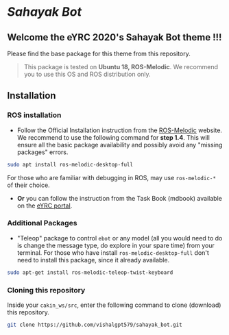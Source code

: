 # **_Sahayak Bot_**



## Welcome the eYRC 2020's Sahayak Bot theme !!!  

Please find the base package for this theme from this repository. 



> This package is tested on **Ubuntu 18, ROS-Melodic**. We recommend you to use this OS and ROS distribution only.



## Installation

###  ROS installation

- Follow the Official Installation instruction from the [ROS-Melodic](http://wiki.ros.org/melodic/Installation/Ubuntu) website. We recommend to use the following command for **step 1.4**. This will ensure all the basic package availability and possibly avoid any "missing packages" errors.

```bash
sudo apt install ros-melodic-desktop-full
```

For those who are familiar with debugging in ROS, may use  `ros-melodic-*` of their choice.

- **Or** you can follow the instruction from the Task Book (mdbook) available on the [eYRC portal](https://portal.e-yantra.org/login).

### Additional Packages 

- "Teleop" package to control `ebot` or any model (all you would need to do is change the message type, do explore in your spare time) from your terminal. For those who have install `ros-melodic-desktop-full` don't need to install this package, since it already available. 

```bash
sudo apt-get install ros-melodic-teleop-twist-keyboard
```

### Cloning this repository

Inside your `cakin_ws/src`, enter the following command to clone (download) this repository. 

```bash
git clone https://github.com/vishalgpt579/sahayak_bot.git
```


<!-- > **Note:** Since we have shifted from simple drive download to more sophisticated approach of sharing packages, there are some limitation in the normal approach, mainly the size of upload. However, this is solved by using Githhub's LFS (Large File System). And hence, you might face a little delay (depending upon your network) in downloading the files tracked by LSF.  -->

